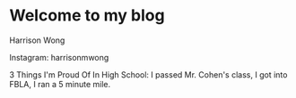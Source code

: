 # Welcome to my blog
Harrison Wong 

Instagram: harrisonmwong

3 Things I'm Proud Of In High School: I passed Mr. Cohen's class, I got into FBLA, I ran a 5 minute mile. 
